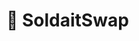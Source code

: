 #  <g-emoji class="g-emoji" alias="pancakes" fallback-src="https://github.githubassets.com/images/icons/emoji/unicode/1f95e.png">🥞</g-emoji> SoldaitSwap

